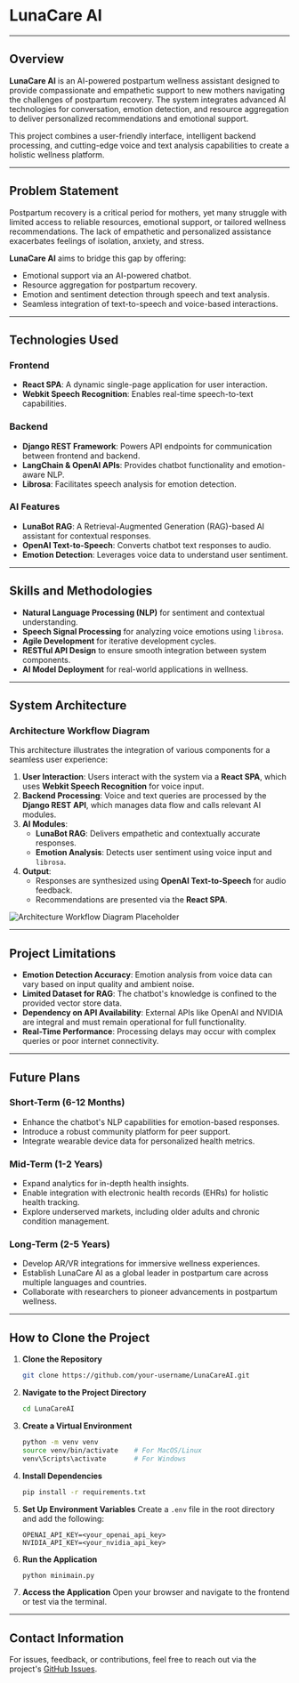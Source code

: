 # **LunaCare AI**

---

## **Overview**

**LunaCare AI** is an AI-powered postpartum wellness assistant designed to provide compassionate and empathetic support to new mothers navigating the challenges of postpartum recovery. The system integrates advanced AI technologies for conversation, emotion detection, and resource aggregation to deliver personalized recommendations and emotional support. 

This project combines a user-friendly interface, intelligent backend processing, and cutting-edge voice and text analysis capabilities to create a holistic wellness platform.

---

## **Problem Statement**

Postpartum recovery is a critical period for mothers, yet many struggle with limited access to reliable resources, emotional support, or tailored wellness recommendations. The lack of empathetic and personalized assistance exacerbates feelings of isolation, anxiety, and stress. 

**LunaCare AI** aims to bridge this gap by offering:
- Emotional support via an AI-powered chatbot.
- Resource aggregation for postpartum recovery.
- Emotion and sentiment detection through speech and text analysis.
- Seamless integration of text-to-speech and voice-based interactions.

---

## **Technologies Used**

### **Frontend**
- **React SPA**: A dynamic single-page application for user interaction.
- **Webkit Speech Recognition**: Enables real-time speech-to-text capabilities.

### **Backend**
- **Django REST Framework**: Powers API endpoints for communication between frontend and backend.
- **LangChain & OpenAI APIs**: Provides chatbot functionality and emotion-aware NLP.
- **Librosa**: Facilitates speech analysis for emotion detection.

### **AI Features**
- **LunaBot RAG**: A Retrieval-Augmented Generation (RAG)-based AI assistant for contextual responses.
- **OpenAI Text-to-Speech**: Converts chatbot text responses to audio.
- **Emotion Detection**: Leverages voice data to understand user sentiment.

---

## **Skills and Methodologies**

- **Natural Language Processing (NLP)** for sentiment and contextual understanding.
- **Speech Signal Processing** for analyzing voice emotions using `librosa`.
- **Agile Development** for iterative development cycles.
- **RESTful API Design** to ensure smooth integration between system components.
- **AI Model Deployment** for real-world applications in wellness.

---

## **System Architecture**

### **Architecture Workflow Diagram**

This architecture illustrates the integration of various components for a seamless user experience:

1. **User Interaction**: Users interact with the system via a **React SPA**, which uses **Webkit Speech Recognition** for voice input.
2. **Backend Processing**: Voice and text queries are processed by the **Django REST API**, which manages data flow and calls relevant AI modules.
3. **AI Modules**:
   - **LunaBot RAG**: Delivers empathetic and contextually accurate responses.
   - **Emotion Analysis**: Detects user sentiment using voice input and `librosa`.
4. **Output**:
   - Responses are synthesized using **OpenAI Text-to-Speech** for audio feedback.
   - Recommendations are presented via the **React SPA**.

![Architecture Workflow Diagram Placeholder](#)

---

## **Project Limitations**

- **Emotion Detection Accuracy**: Emotion analysis from voice data can vary based on input quality and ambient noise.
- **Limited Dataset for RAG**: The chatbot's knowledge is confined to the provided vector store data.
- **Dependency on API Availability**: External APIs like OpenAI and NVIDIA are integral and must remain operational for full functionality.
- **Real-Time Performance**: Processing delays may occur with complex queries or poor internet connectivity.

---

## **Future Plans**

### **Short-Term (6-12 Months)**
- Enhance the chatbot's NLP capabilities for emotion-based responses.
- Introduce a robust community platform for peer support.
- Integrate wearable device data for personalized health metrics.

### **Mid-Term (1-2 Years)**
- Expand analytics for in-depth health insights.
- Enable integration with electronic health records (EHRs) for holistic health tracking.
- Explore underserved markets, including older adults and chronic condition management.

### **Long-Term (2-5 Years)**
- Develop AR/VR integrations for immersive wellness experiences.
- Establish LunaCare AI as a global leader in postpartum care across multiple languages and countries.
- Collaborate with researchers to pioneer advancements in postpartum wellness.

---

## **How to Clone the Project**

1. **Clone the Repository**
   ```bash
   git clone https://github.com/your-username/LunaCareAI.git
   ```
2. **Navigate to the Project Directory**
   ```bash
   cd LunaCareAI
   ```
3. **Create a Virtual Environment**
   ```bash
   python -m venv venv
   source venv/bin/activate    # For MacOS/Linux
   venv\Scripts\activate       # For Windows
   ```
4. **Install Dependencies**
   ```bash
   pip install -r requirements.txt
   ```
5. **Set Up Environment Variables**
   Create a `.env` file in the root directory and add the following:
   ```env
   OPENAI_API_KEY=<your_openai_api_key>
   NVIDIA_API_KEY=<your_nvidia_api_key>
   ```
6. **Run the Application**
   ```bash
   python minimain.py
   ```
7. **Access the Application**
   Open your browser and navigate to the frontend or test via the terminal.

---

## **Contact Information**
For issues, feedback, or contributions, feel free to reach out via the project's [GitHub Issues](https://github.com/your-username/LunaCareAI/issues).
